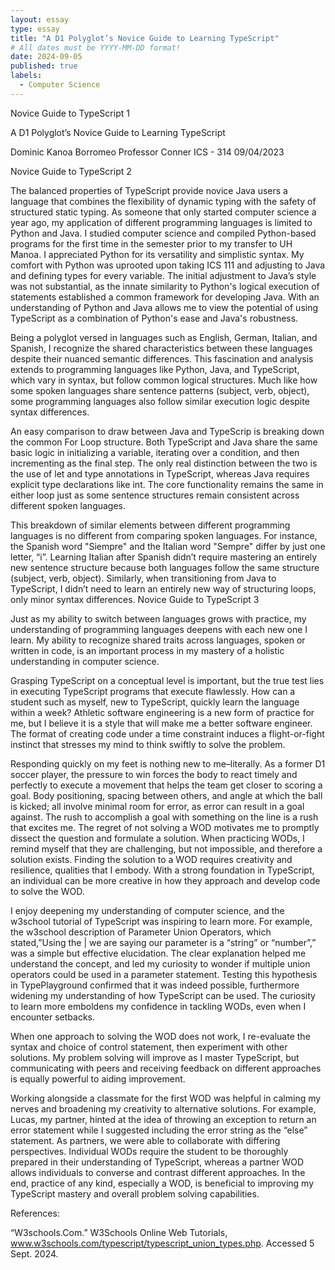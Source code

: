 ```yaml
---
layout: essay
type: essay
title: "A D1 Polyglot’s Novice Guide to Learning TypeScript"
# All dates must be YYYY-MM-DD format!
date: 2024-09-05
published: true
labels:
  - Computer Science
---
```

Novice Guide to TypeScript									          1












A D1 Polyglot’s Novice Guide to Learning TypeScript

Dominic Kanoa Borromeo
Professor Conner
ICS - 314
09/04/2023












Novice Guide to TypeScript									          2

  The balanced properties of TypeScript provide novice Java users a language that combines the flexibility of dynamic typing with the safety of structured static typing. As someone that only started computer science a year ago, my application of different programming languages is limited to Python and Java. I studied computer science and compiled Python-based programs for the first time in the semester prior to my transfer to UH Manoa. I appreciated Python for its versatility and simplistic syntax. My comfort with Python was uprooted upon taking ICS 111 and adjusting to Java and defining types for every variable. The initial adjustment to Java’s style was not substantial, as the innate similarity to Python's logical execution of statements established a common framework for developing Java. With an understanding of Python and Java allows me to view the potential of using TypeScript as a combination of Python's ease and Java's robustness.
  
Being a polyglot versed in languages such as English, German, Italian, and Spanish, I recognize the shared characteristics between these languages despite their nuanced semantic differences. This fascination and analysis extends to programming languages like Python, Java, and TypeScript, which vary in syntax, but follow common logical structures. Much like how some spoken languages share sentence patterns (subject, verb, object), some programming languages also follow similar execution logic despite syntax differences.

An easy comparison to draw between Java and TypeScrip is breaking down the common For Loop structure. Both TypeScript and Java share the same basic logic in initializing a variable, iterating over a condition, and then incrementing as the final step. The only real distinction between the two is the use of let and type annotations in TypeScript, whereas Java requires explicit type declarations like int. The core functionality remains the same in either loop just as some sentence structures remain consistent across different spoken languages.	

This breakdown of similar elements between different programming languages is no different from comparing spoken languages. For instance, the Spanish word "Siempre" and the Italian word "Sempre" differ by just one letter, “i”. Learning Italian after Spanish didn’t require mastering an entirely new sentence structure because both languages follow the same structure (subject, verb, object). Similarly, when transitioning from Java to TypeScript, I didn’t need to learn an entirely new way of structuring loops, only minor syntax differences.
Novice Guide to TypeScript									          3

Just as my ability to switch between languages grows with practice, my understanding of programming languages deepens with each new one I learn. My ability to recognize shared traits across languages, spoken or written in code, is an important process in my mastery of a holistic understanding in computer science. 

Grasping TypeScript on a conceptual level is important, but the true test lies in executing TypeScript programs that execute flawlessly. How can a student such as myself, new to TypeScript, quickly learn the language within a week? Athletic software engineering is a new form of practice for me, but I believe it is a style that will make me a better software engineer. The format of creating code under a time constraint induces a flight-or-fight instinct that stresses my mind to think swiftly to solve the problem. 

Responding quickly on my feet is nothing new to me–literally. As a former D1 soccer player, the pressure to win forces the body to react timely and perfectly to execute a movement that helps the team get closer to scoring a goal. Body positioning, spacing between others, and angle at which the ball is kicked; all involve minimal room for error, as error can result in a goal against. The rush to accomplish a goal with something on the line is a rush that excites me. 
The regret of not solving a WOD motivates me to promptly dissect the question and formulate a solution. When practicing WODs, I remind myself that they are challenging, but not impossible, and therefore a solution exists. Finding the solution to a WOD requires creativity and resilience, qualities that I embody. With a strong foundation in TypeScript, an individual can be more creative in how they approach and develop code to solve the WOD.

 I enjoy deepening my understanding of computer science, and the w3school tutorial of TypeScript was inspiring to learn more. For example, the w3school description of Parameter Union Operators, which stated,”Using the | we are saying our parameter is a “string” or “number”,” was a simple but effective elucidation. The clear explanation helped me understand the concept, and led my curiosity to wonder if multiple union operators could be used in a parameter statement. Testing this hypothesis in TypePlayground confirmed that it was indeed possible, furthermore widening my understanding of how TypeScript can be used. The curiosity to learn more emboldens my confidence in tackling WODs, even when I encounter setbacks. 
 
When one approach to solving the WOD does not work, I re-evaluate the syntax and choice of control statement, then experiment with other solutions. My problem solving will improve as I master TypeScript, but communicating with peers and receiving feedback on different approaches is equally powerful to aiding improvement. 

Working alongside a classmate for the first WOD was helpful in calming my nerves and broadening my creativity to alternative solutions. For example, Lucas, my partner, hinted at the idea of throwing an exception to return an error statement while I suggested including the error string as the “else” statement. As partners, we were able to collaborate with differing perspectives. Individual WODs require the student to be thoroughly prepared in their understanding of TypeScript, whereas a partner WOD allows individuals to converse and contrast different approaches. In the end, practice of any kind, especially a WOD, is beneficial to improving my TypeScript mastery and overall problem solving capabilities. 

References:

“W3schools.Com.” W3Schools Online Web Tutorials, www.w3schools.com/typescript/typescript_union_types.php. Accessed 5 Sept. 2024. 




